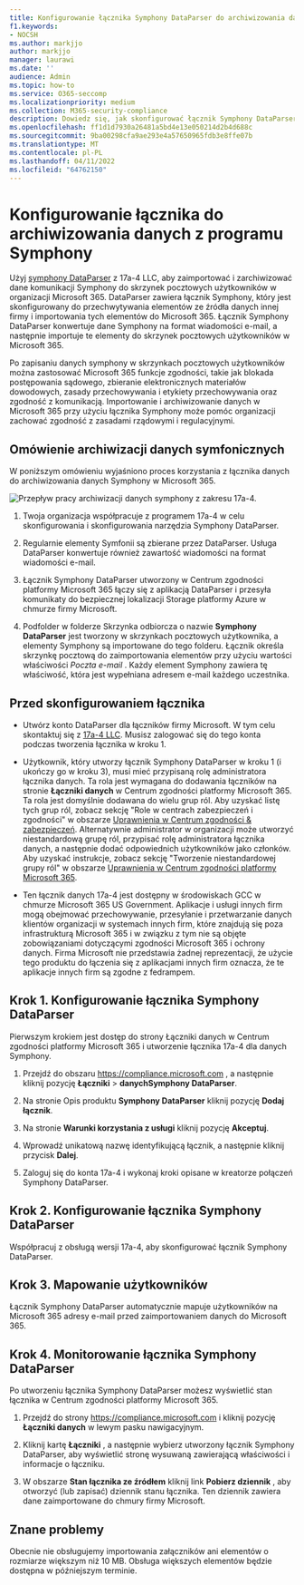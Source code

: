 ```yaml
---
title: Konfigurowanie łącznika Symphony DataParser do archiwizowania danych w Microsoft 365
f1.keywords:
- NOCSH
ms.author: markjjo
author: markjjo
manager: laurawi
ms.date: ''
audience: Admin
ms.topic: how-to
ms.service: O365-seccomp
ms.localizationpriority: medium
ms.collection: M365-security-compliance
description: Dowiedz się, jak skonfigurować łącznik Symphony DataParser 17a-4 i użyć go do importowania i archiwizowania danych Symphony w Microsoft 365.
ms.openlocfilehash: ff1d1d7930a26481a5bd4e13e050214d2b4d688c
ms.sourcegitcommit: 9ba00298cfa9ae293e4a57650965fdb3e8ffe07b
ms.translationtype: MT
ms.contentlocale: pl-PL
ms.lasthandoff: 04/11/2022
ms.locfileid: "64762150"
---
```

# <a name="set-up-a-connector-to-archive-data-from-symphony"></a>Konfigurowanie łącznika do archiwizowania danych z programu Symphony

Użyj [symphony DataParser](https://www.17a-4.com/Symphony-dataparser/) z 17a-4 LLC, aby zaimportować i zarchiwizować dane komunikacji Symphony do skrzynek pocztowych użytkowników w organizacji Microsoft 365. DataParser zawiera łącznik Symphony, który jest skonfigurowany do przechwytywania elementów ze źródła danych innej firmy i importowania tych elementów do Microsoft 365. Łącznik Symphony DataParser konwertuje dane Symphony na format wiadomości e-mail, a następnie importuje te elementy do skrzynek pocztowych użytkowników w Microsoft 365.

Po zapisaniu danych symphony w skrzynkach pocztowych użytkowników można zastosować Microsoft 365 funkcje zgodności, takie jak blokada postępowania sądowego, zbieranie elektronicznych materiałów dowodowych, zasady przechowywania i etykiety przechowywania oraz zgodność z komunikacją. Importowanie i archiwizowanie danych w Microsoft 365 przy użyciu łącznika Symphony może pomóc organizacji zachować zgodność z zasadami rządowymi i regulacyjnymi.

## <a name="overview-of-archiving-symphony-data"></a>Omówienie archiwizacji danych symfonicznych

W poniższym omówieniu wyjaśniono proces korzystania z łącznika danych do archiwizowania danych Symphony w Microsoft 365.

![Przepływ pracy archiwizacji danych symphony z zakresu 17a-4.](../media/SymphonyDataParserConnectorWorkflow.png)

1. Twoja organizacja współpracuje z programem 17a-4 w celu skonfigurowania i skonfigurowania narzędzia Symphony DataParser.

2. Regularnie elementy Symfonii są zbierane przez DataParser. Usługa DataParser konwertuje również zawartość wiadomości na format wiadomości e-mail.

3. Łącznik Symphony DataParser utworzony w Centrum zgodności platformy Microsoft 365 łączy się z aplikacją DataParser i przesyła komunikaty do bezpiecznej lokalizacji Storage platformy Azure w chmurze firmy Microsoft.

4. Podfolder w folderze Skrzynka odbiorcza o nazwie **Symphony DataParser** jest tworzony w skrzynkach pocztowych użytkownika, a elementy Symphony są importowane do tego folderu. Łącznik określa skrzynkę pocztową do zaimportowania elementów przy użyciu wartości właściwości *Poczta e-mail* . Każdy element Symphony zawiera tę właściwość, która jest wypełniana adresem e-mail każdego uczestnika.

## <a name="before-you-set-up-a-connector"></a>Przed skonfigurowaniem łącznika

- Utwórz konto DataParser dla łączników firmy Microsoft. W tym celu skontaktuj się z [17a-4 LLC](https://www.17a-4.com/contact/). Musisz zalogować się do tego konta podczas tworzenia łącznika w kroku 1.

- Użytkownik, który utworzy łącznik Symphony DataParser w kroku 1 (i ukończy go w kroku 3), musi mieć przypisaną rolę administratora łącznika danych. Ta rola jest wymagana do dodawania łączników na stronie **Łączniki danych** w Centrum zgodności platformy Microsoft 365. Ta rola jest domyślnie dodawana do wielu grup ról. Aby uzyskać listę tych grup ról, zobacz sekcję "Role w centrach zabezpieczeń i zgodności" w obszarze [Uprawnienia w Centrum zgodności & zabezpieczeń](../security/office-365-security/permissions-in-the-security-and-compliance-center.md#roles-in-the-security--compliance-center). Alternatywnie administrator w organizacji może utworzyć niestandardową grupę ról, przypisać rolę administratora łącznika danych, a następnie dodać odpowiednich użytkowników jako członków. Aby uzyskać instrukcje, zobacz sekcję "Tworzenie niestandardowej grupy ról" w obszarze [Uprawnienia w Centrum zgodności platformy Microsoft 365](microsoft-365-compliance-center-permissions.md#create-a-custom-role-group).

- Ten łącznik danych 17a-4 jest dostępny w środowiskach GCC w chmurze Microsoft 365 US Government. Aplikacje i usługi innych firm mogą obejmować przechowywanie, przesyłanie i przetwarzanie danych klientów organizacji w systemach innych firm, które znajdują się poza infrastrukturą Microsoft 365 i w związku z tym nie są objęte zobowiązaniami dotyczącymi zgodności Microsoft 365 i ochrony danych. Firma Microsoft nie przedstawia żadnej reprezentacji, że użycie tego produktu do łączenia się z aplikacjami innych firm oznacza, że te aplikacje innych firm są zgodne z fedrampem.

## <a name="step-1-set-up-a-symphony-dataparser-connector"></a>Krok 1. Konfigurowanie łącznika Symphony DataParser

Pierwszym krokiem jest dostęp do strony Łączniki danych w Centrum zgodności platformy Microsoft 365 i utworzenie łącznika 17a-4 dla danych Symphony.

1. Przejdź do obszaru <https://compliance.microsoft.com> , a następnie kliknij pozycję **Łączniki** >  **danychSymphony DataParser**.

2. Na stronie Opis produktu **Symphony DataParser** kliknij pozycję **Dodaj łącznik**.

3. Na stronie **Warunki korzystania z usługi** kliknij pozycję **Akceptuj**.

4. Wprowadź unikatową nazwę identyfikującą łącznik, a następnie kliknij przycisk **Dalej**.

5. Zaloguj się do konta 17a-4 i wykonaj kroki opisane w kreatorze połączeń Symphony DataParser.

## <a name="step-2-configure-the-symphony-dataparser-connector"></a>Krok 2. Konfigurowanie łącznika Symphony DataParser

Współpracuj z obsługą wersji 17a-4, aby skonfigurować łącznik Symphony DataParser.

## <a name="step-3-map-users"></a>Krok 3. Mapowanie użytkowników

Łącznik Symphony DataParser automatycznie mapuje użytkowników na Microsoft 365 adresy e-mail przed zaimportowaniem danych do Microsoft 365.

## <a name="step-4-monitor-the-symphony-dataparser-connector"></a>Krok 4. Monitorowanie łącznika Symphony DataParser

Po utworzeniu łącznika Symphony DataParser możesz wyświetlić stan łącznika w Centrum zgodności platformy Microsoft 365.

1. Przejdź do strony <https://compliance.microsoft.com> i kliknij pozycję **Łączniki danych** w lewym pasku nawigacyjnym.

2. Kliknij kartę **Łączniki** , a następnie wybierz utworzony łącznik Symphony DataParser, aby wyświetlić stronę wysuwaną zawierającą właściwości i informacje o łączniku.

3. W obszarze **Stan łącznika ze źródłem** kliknij link **Pobierz dziennik** , aby otworzyć (lub zapisać) dziennik stanu łącznika. Ten dziennik zawiera dane zaimportowane do chmury firmy Microsoft.

## <a name="known-issues"></a>Znane problemy

Obecnie nie obsługujemy importowania załączników ani elementów o rozmiarze większym niż 10 MB. Obsługa większych elementów będzie dostępna w późniejszym terminie.
